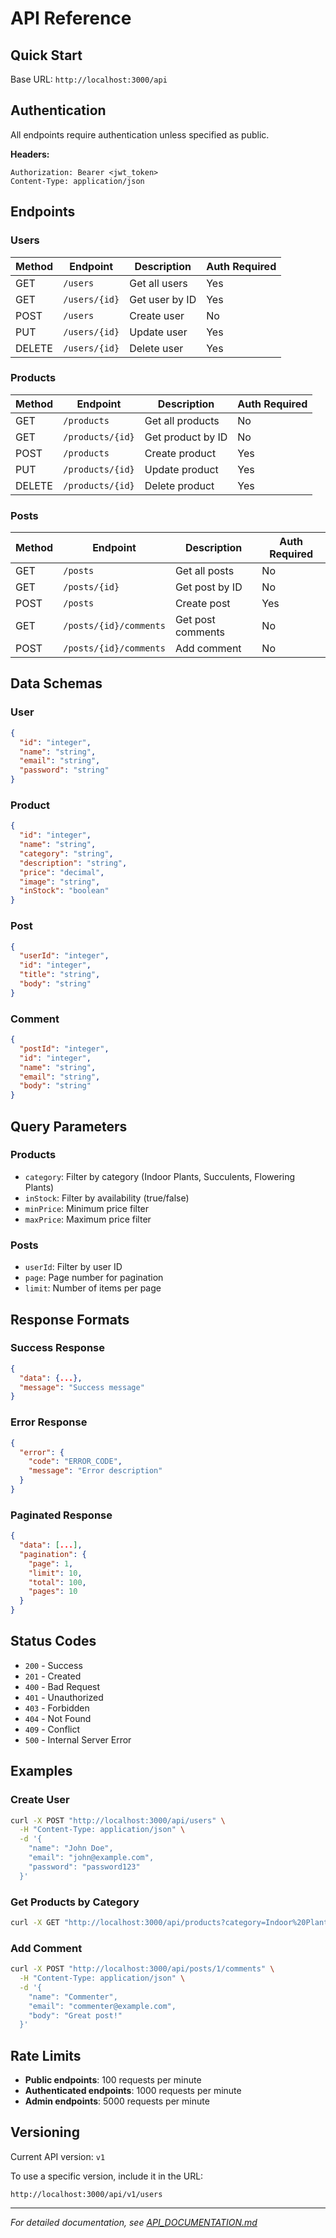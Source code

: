 # API Reference

## Quick Start

Base URL: `http://localhost:3000/api`

## Authentication

All endpoints require authentication unless specified as public.

**Headers:**
```
Authorization: Bearer <jwt_token>
Content-Type: application/json
```

## Endpoints

### Users

| Method | Endpoint | Description | Auth Required |
|--------|----------|-------------|---------------|
| GET | `/users` | Get all users | Yes |
| GET | `/users/{id}` | Get user by ID | Yes |
| POST | `/users` | Create user | No |
| PUT | `/users/{id}` | Update user | Yes |
| DELETE | `/users/{id}` | Delete user | Yes |

### Products

| Method | Endpoint | Description | Auth Required |
|--------|----------|-------------|---------------|
| GET | `/products` | Get all products | No |
| GET | `/products/{id}` | Get product by ID | No |
| POST | `/products` | Create product | Yes |
| PUT | `/products/{id}` | Update product | Yes |
| DELETE | `/products/{id}` | Delete product | Yes |

### Posts

| Method | Endpoint | Description | Auth Required |
|--------|----------|-------------|---------------|
| GET | `/posts` | Get all posts | No |
| GET | `/posts/{id}` | Get post by ID | No |
| POST | `/posts` | Create post | Yes |
| GET | `/posts/{id}/comments` | Get post comments | No |
| POST | `/posts/{id}/comments` | Add comment | No |

## Data Schemas

### User
```json
{
  "id": "integer",
  "name": "string",
  "email": "string",
  "password": "string"
}
```

### Product
```json
{
  "id": "integer",
  "name": "string",
  "category": "string",
  "description": "string",
  "price": "decimal",
  "image": "string",
  "inStock": "boolean"
}
```

### Post
```json
{
  "userId": "integer",
  "id": "integer",
  "title": "string",
  "body": "string"
}
```

### Comment
```json
{
  "postId": "integer",
  "id": "integer",
  "name": "string",
  "email": "string",
  "body": "string"
}
```

## Query Parameters

### Products
- `category`: Filter by category (Indoor Plants, Succulents, Flowering Plants)
- `inStock`: Filter by availability (true/false)
- `minPrice`: Minimum price filter
- `maxPrice`: Maximum price filter

### Posts
- `userId`: Filter by user ID
- `page`: Page number for pagination
- `limit`: Number of items per page

## Response Formats

### Success Response
```json
{
  "data": {...},
  "message": "Success message"
}
```

### Error Response
```json
{
  "error": {
    "code": "ERROR_CODE",
    "message": "Error description"
  }
}
```

### Paginated Response
```json
{
  "data": [...],
  "pagination": {
    "page": 1,
    "limit": 10,
    "total": 100,
    "pages": 10
  }
}
```

## Status Codes

- `200` - Success
- `201` - Created
- `400` - Bad Request
- `401` - Unauthorized
- `403` - Forbidden
- `404` - Not Found
- `409` - Conflict
- `500` - Internal Server Error

## Examples

### Create User
```bash
curl -X POST "http://localhost:3000/api/users" \
  -H "Content-Type: application/json" \
  -d '{
    "name": "John Doe",
    "email": "john@example.com",
    "password": "password123"
  }'
```

### Get Products by Category
```bash
curl -X GET "http://localhost:3000/api/products?category=Indoor%20Plants"
```

### Add Comment
```bash
curl -X POST "http://localhost:3000/api/posts/1/comments" \
  -H "Content-Type: application/json" \
  -d '{
    "name": "Commenter",
    "email": "commenter@example.com",
    "body": "Great post!"
  }'
```

## Rate Limits

- **Public endpoints**: 100 requests per minute
- **Authenticated endpoints**: 1000 requests per minute
- **Admin endpoints**: 5000 requests per minute

## Versioning

Current API version: `v1`

To use a specific version, include it in the URL:
```
http://localhost:3000/api/v1/users
```

---

*For detailed documentation, see [API_DOCUMENTATION.md](./API_DOCUMENTATION.md)*